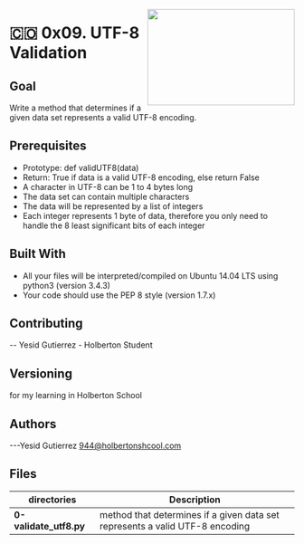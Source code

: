 <p>
<img width="260" height="170" src="https://davidjohncoleman.com/wp-djc/wp-content/uploads/2017/06/HBTN-Borderless-CMYK-Logo-Vertical-Color-Black@1200ppi-300x236.png" align="right" >
</p>




# :colombia: 0x09. UTF-8 Validation                                                              
## Goal
Write a method that determines if a given data set represents a valid UTF-8 encoding.
## Prerequisites
- Prototype: def validUTF8(data)
- Return: True if data is a valid UTF-8 encoding, else return False
- A character in UTF-8 can be 1 to 4 bytes long
- The data set can contain multiple characters
- The data will be represented by a list of integers
- Each integer represents 1 byte of data, therefore you only need to handle the 8 least significant bits of each integer
## Built With
- All your files will be interpreted/compiled on Ubuntu 14.04 LTS using python3 (version 3.4.3)
- Your code should use the PEP 8 style (version 1.7.x)
## Contributing
-- Yesid Gutierrez - Holberton Student                                          
## Versioning
for my learning in Holberton School
## Authors
---Yesid Gutierrez  944@holbertonshcool.com                                    
                                                                               
## Files

|             directories               |             Description                  |
|--------------------------------| ---------------------------------------- |
|**0-validate_utf8.py**|method that determines if a given data set represents a valid UTF-8 encoding|